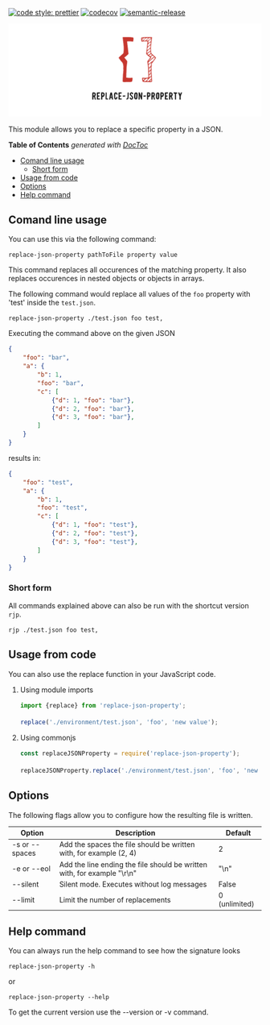 

[![code style: prettier](https://img.shields.io/badge/code_style-prettier-ff69b4.svg?style=flat-square)](https://github.com/prettier/prettier)
[![codecov](https://codecov.io/gh/kreuzerk/replace-json-property/branch/master/graph/badge.svg)](https://codecov.io/gh/kreuzerk/replace-json-property)
[![semantic-release](https://img.shields.io/badge/%20%20%F0%9F%93%A6%F0%9F%9A%80-semantic--release-e10079.svg)](https://github.com/semantic-release/semantic-release)

![Logo](https://raw.githubusercontent.com/kreuzerk/replace-json-property/master/assets/logo.png)

This module allows you to replace a specific property in a JSON.

<!-- START doctoc generated TOC please keep comment here to allow auto update -->
<!-- DON'T EDIT THIS SECTION, INSTEAD RE-RUN doctoc TO UPDATE -->
**Table of Contents**  *generated with [DocToc](https://github.com/thlorenz/doctoc)*

- [Comand line usage](#comand-line-usage)
  - [Short form](#short-form)
- [Usage from code](#usage-from-code)
- [Options](#options)
- [Help command](#help-command)

<!-- END doctoc generated TOC please keep comment here to allow auto update -->

## Comand line usage

You can use this via the following command:

```
replace-json-property pathToFile property value
```

This command replaces all occurences of the matching property. It also replaces
occurences in nested objects or objects in arrays.

The following command would replace all values of the `foo` property with 'test' inside the `test.json`.
```
replace-json-property ./test.json foo test,
```
Executing the command above on the given JSON
```json
{
    "foo": "bar",
    "a": {
        "b": 1,
        "foo": "bar",
        "c": [
            {"d": 1, "foo": "bar"},
            {"d": 2, "foo": "bar"},
            {"d": 3, "foo": "bar"},
        ]
    }
}
```
results in:

```json
{
    "foo": "test",
   	"a": {
        "b": 1,
        "foo": "test",
        "c": [
            {"d": 1, "foo": "test"},
            {"d": 2, "foo": "test"},
            {"d": 3, "foo": "test"},
        ]
    }
}
```
### Short form

All commands explained above can also be run with the shortcut version `rjp`.
```
rjp ./test.json foo test,
```

## Usage from code

You can also use the replace function in your JavaScript code.

1. Using module imports

   ```javascript
   import {replace} from 'replace-json-property';

   replace('./environment/test.json', 'foo', 'new value');
   ```

2. Using commonjs

   ```javascript
   const replaceJSONProperty = require('replace-json-property');

   replaceJSONProperty.replace('./environment/test.json', 'foo', 'new value');
   ```

## Options

The following flags allow you to configure how the resulting file is written.

| Option | Description | Default |
| ------------- | ------------- |-----|
| -s or --spaces  | Add the spaces the file should be written with, for example (2, 4) | 2|
| -e or --eol  | Add the line ending the file should be written with, for example "\r\n" | "\n"|
| --silent | Silent mode. Executes without log messages | False |
| --limit | Limit the number of replacements | 0 (unlimited) |

## Help command

You can always run the help command to see how the signature looks
```
replace-json-property -h
```
or
```
replace-json-property --help
```
To get the current version use the --version or -v command.

